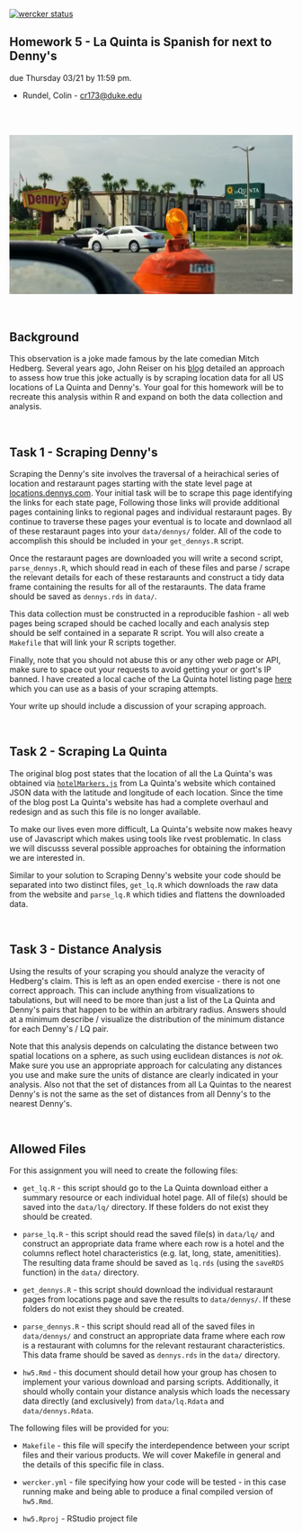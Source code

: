 [![wercker status](https://app.wercker.com/status/ebb43f0500cf3ca49638defccf99e57c/s/master "wercker status")](https://app.wercker.com/project/byKey/ebb43f0500cf3ca49638defccf99e57c)

Homework 5 - La Quinta is Spanish for next to Denny's
---
due Thursday 03/21 by 11:59 pm.

* Rundel, Colin - cr173@duke.edu

<br/>
<br/>

![dennys next to la quinta](hedberg.jpg?raw=1)

<br/>

## Background

This observation is a joke made famous by the late comedian Mitch Hedberg. Several years ago, John Reiser on his [blog](http://njgeo.org/2014/01/30/mitch-hedberg-and-gis/) detailed an approach to assess how true this joke actually is by scraping location data for all US locations of La Quinta and Denny's. Your goal for this homework will be to recreate this analysis within R and expand on both the data collection and analysis.

<br/>

## Task 1 - Scraping Denny's

Scraping the Denny's site involves the traversal of a heirachical series of location and restaraunt pages starting with the state level page at [locations.dennys.com](http://locations.dennys.com). Your initial task will be to scrape this page identifying the links for each state page, Following those links will provide additional pages containing links to regional pages and individual restaraunt pages. By continue to traverse these pages your eventual is to locate and downlaod all of these restaraunt pages into your `data/dennys/` folder. All of the code to accomplish this should be included in your `get_dennys.R` script.

Once the restaraunt pages are downloaded you will write a second script, `parse_dennys.R`, which should read in each of these files and parse / scrape the relevant details for each of these restaraunts and construct a tidy data frame containing the results for all of the restaraunts. The data frame should be saved as `dennys.rds` in `data/`.

This data collection must be constructed in a reproducible fashion - all web pages being scraped should be cached locally and each analysis step should be self contained in a separate R script. You will also create a `Makefile` that will link your R scripts together. 

Finally, note that you should not abuse this or any other web page or API, make sure to space out your requests to avoid getting your or gort's IP banned. I have created a local cache of the La Quinta hotel listing page [here](http://www2.stat.duke.edu/~cr173/lq/www.lq.com/en/findandbook/hotel-listings.html) which you can use as a basis of your scraping attempts.

Your write up should include a discussion of your scraping approach.

<br/>

##  Task 2 - Scraping La Quinta

The original blog post states that the location of all the La Quinta's was obtained via [`hotelMarkers.js`](http://www.lq.com/lq/data/hotelMarkers.js) from La Quinta's website which contained JSON data with the latitude and longitude of each location. Since the time of the blog post La Quinta's website has had a complete overhaul and redesign and as such this file is no longer available.

To make our lives even more difficult, La Quinta's website now makes heavy use of Javascript which makes using tools like rvest problematic. In class we will discusss several possible approaches for obtaining the information we are interested in.

Similar to your solution to Scraping Denny's website your code should be separated into two distinct files, `get_lq.R` which downloads the raw data from the website and `parse_lq.R` which tidies and flattens the downloaded data.

<br/>

## Task 3 - Distance Analysis

Using the results of your scraping you should analyze the veracity of Hedberg's claim. This is left as an open ended exercise - there is not one correct approach. This can include anything from visualizations to tabulations, but will need to be more than just a list of the La Quinta and Denny's pairs that happen to be within an arbitrary radius. Answers should at a minimum describe / visualize the distribution of the minimum distance for each Denny's / LQ pair.

Note that this analysis depends on calculating the distance between two spatial locations on a sphere, as such using euclidean distances is *not ok*. Make sure you use an appropriate approach for calculating any distances you use and make sure the units of distance are clearly indicated in your analysis. Also not that the set of distances from all La Quintas to the nearest Denny's is not the same as the set of distances from all Denny's to the nearest Denny's.

<br/>

## Allowed Files

For this assignment you will need to create the following files:

* `get_lq.R` - this script should go to the La Quinta download either a summary resource or each individual hotel page. All of file(s) should be saved into the `data/lq/` directory. If these folders do not exist they should be created.

* `parse_lq.R` - this script should read the saved file(s) in `data/lq/` and construct an appropriate data frame where each row is a hotel and the columns reflect hotel characteristics (e.g. lat, long, state, amenitities). The resulting data frame should be saved as `lq.rds` (using the `saveRDS` function) in the `data/` directory.

* `get_dennys.R` - this script should download the individual restaraunt pages from locations page and save the results to `data/dennys/`. If these folders do not exist they should be created.

* `parse_dennys.R` - this script should read all of the saved files in `data/dennys/` and construct an appropriate data frame where each row is a restaurant with columns for the relevant restaurant characteristics. This data frame should be saved as `dennys.rds` in the `data/` directory.

* `hw5.Rmd` - this document should detail how your group has chosen to implement your various download and parsing scripts. Additionally, it should wholly contain your distance analysis which loads the necessary data directly (and exclusively) from `data/lq.Rdata` and `data/dennys.Rdata`.

The following files will be provided for you:

* `Makefile` - this file will specify the interdependence between your script files and their various products. We will cover Makefile in general and the details of this specific file in class.

* `wercker.yml` - file specifying how your code will be tested - in this case running make and being able to produce a final compiled version of `hw5.Rmd`.

* `hw5.Rproj` - RStudio project file

